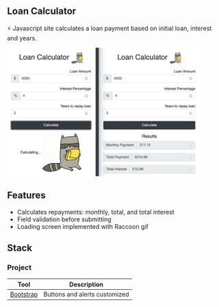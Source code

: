 ## Loan Calculator
⚡ Javascript site calculates a loan payment based on initial loan, interest and years.  

<img src="https://github.com/jtc27/Loan-Calc-JS/blob/main/img/app-preview.png" height="300">

## Features
* Calculates repayments: monthly, total, and total interest
* Field validation before submitting
* Loading screen implemented with Raccoon gif

## Stack

### Project

| Tool  | Description |
| ------------- | ------------- |
|  [Bootstrap](https://getbootstrap.com/)  | Buttons and alerts customized  |




